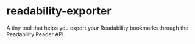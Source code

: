 # readability-exporter
A tiny tool that helps you export your Readability bookmarks through the Readability Reader API.
